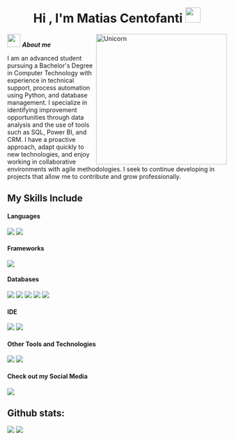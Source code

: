 <h1 align="center">Hi , I'm Matias Centofanti <img src="https://media.giphy.com/media/hvRJCLFzcasrR4ia7z/giphy.gif" width="35"></h1>
<img align="right" width=300px alt="Unicorn" src="https://media1.giphy.com/media/v1.Y2lkPTc5MGI3NjExOXZuM201c29wdDJvOG8xb2VmNTVyc2h1d2thODM1NXd6OGZuOWZuMyZlcD12MV9pbnRlcm5hbF9naWZfYnlfaWQmY3Q9Zw/JqmupuTVZYaQX5s094/giphy.gif" />

 <img src="https://media.giphy.com/media/PMExYMdOHKfa6GU32L/giphy.gif" width="30px">&nbsp;***About me***

I am an advanced student pursuing a Bachelor's Degree in Computer Technology with experience in technical support, process automation using Python, and database management. I specialize in identifying improvement opportunities through data analysis and the use of tools such as SQL, Power BI, and CRM. I have a proactive approach, adapt quickly to new technologies, and enjoy working in collaborative environments with agile methodologies. I seek to continue developing in projects that allow me to contribute and grow professionally.

## My Skills Include

<h4> Languages </h4>
<span> 
  <img src="https://img.shields.io/badge/javascript-%23323330.svg?style=for-the-badge&logo=javascript&logoColor=%23F7DF1E">
  <img src="https://img.shields.io/badge/python-3670A0?style=for-the-badge&logo=python&logoColor=ffdd54">
</span>

<h4> Frameworks </h4>
<span>
  <img src="https://img.shields.io/badge/django-%23092E20.svg?style=for-the-badge&logo=django&logoColor=white">
</span>

<h4> Databases </h4>
<span>
  <img src="https://img.shields.io/badge/MariaDB-003545?style=for-the-badge&logo=mariadb&logoColor=white">
  <img src="https://img.shields.io/badge/Microsoft%20SQL%20Server-CC2927?style=for-the-badge&logo=microsoft%20sql%20server&logoColor=white">
  <img src="https://img.shields.io/badge/MongoDB-%234ea94b.svg?style=for-the-badge&logo=mongodb&logoColor=white">
  <img src="https://img.shields.io/badge/mysql-4479A1.svg?style=for-the-badge&logo=mysql&logoColor=white">
  <img src="https://img.shields.io/badge/sqlite-%2307405e.svg?style=for-the-badge&logo=sqlite&logoColor=white">
</span>

<h4> IDE </h4>
<span>
<img src="https://img.shields.io/badge/Visual%20Studio%20Code-0078d7.svg?style=for-the-badge&logo=visual-studio-code&logoColor=white">
<img src="https://img.shields.io/badge/Visual%20Studio-5C2D91.svg?style=for-the-badge&logo=visual-studio&logoColor=white">


<h4> Other Tools and Technologies </h4>
<span>
  <img src="https://img.shields.io/badge/Git-F05032?style=for-the-badge&logo=git&logoColor=white">
  <img src="https://img.shields.io/badge/Microsoft_Office-D83B01?style=for-the-badge&logo=microsoft-office&logoColor=white">

</span>

<h4> Check out my Social Media </h4>

<a href= "https://www.linkedin.com/in/matias-centofanti-88b523208/">
  <img src="https://img.shields.io/badge/linkedin-%230077B5.svg?style=for-the-badge&logo=linkedin&logoColor=white">
<a/>

<h2>Github stats:</h2> 

[![](https://github-readme-stats.vercel.app/api?username=MatiasCentofanti&show_icons=true&theme=tokyonight&hide_border=true&locale=en)](https://github.com/MatiasCentofanti)
[![](https://github-readme-streak-stats.herokuapp.com/?user=MatiasCentofanti&theme=material-palenight)](https://github.com/MatiasCentofanti)
</div>
